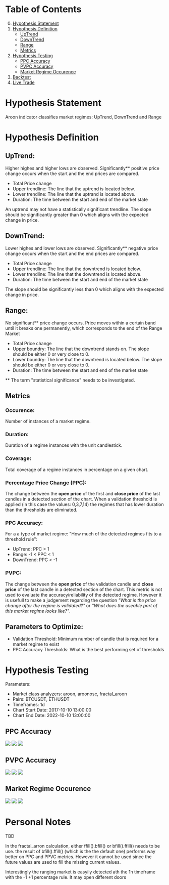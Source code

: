# Table of Contents
0. [Hypothesis Statement](#hypothesis-statement)
1. [Hypothesis Definition](#hypothesis-definition)
    * [UpTrend](#uptrend)
    * [DownTrend](#downtrend)
    * [Range](#range)
    * [Metrics](#metrics)
2. [Hypothesis Testing](#hypothesis-testing)
    * [PPC Accuracy](#ppc-accuracy)
    * [PVPC Accuracy](#pvpc-accuracy)
    * [Market Regime Occurence](#market-regime-occurence)
3. [Backtest](#backtest)
4. [Live Trade](#live-trade)

# Hypothesis Statement
Aroon indicator classifies market regimes: UpTrend, DownTrend and Range

# Hypothesis Definition
## UpTrend:
Higher highes and higher lows are observed. Significantly** positive price change occurs when the start and the end prices are compared.

* Total Price change
* Upper trendline: The line that the uptrend is located below. 
* Lower trendline: The line that the uptrand is located above. 
* Duration: The time between the start and end of the market state

An uptrend may not have a statistically significant trendline. The slope should be significantly greater than 0 which aligns with the expected change in price.

## DownTrend:
Lower highes and lower lows are observed. Significantly** negative price change occurs when the start and the end prices are compared.

* Total Price change
* Upper trendline: The line that the downtrend is located below.
* Lower trendline: The line that the downtrend is located above.
* Duration: The time between the start and end of the market state

The slope should be significantly less than 0 which aligns with the expected change in price.

## Range:
No significant** price change occurs. Price moves within a certain band until it breaks one permanently, which corresponds to the end of the Range Market

* Total Price change
* Upper boundry: The line that the downtrend stands on. The slope should be either 0 or very close to 0.
* Lower boundry: The line that the downtrend is located below. The slope should be either 0 or very close to 0.
* Duration: The time between the start and end of the market state


** The term "statistical significance" needs to be investigated.

## Metrics
### Occurence:
Number of instances of a market regime.
### Duration:
Duration of a regime instances with the unit candlestick.
### Coverage: 
Total coverage of a regime instances in percentage on a given chart.
### Percentage Price Change (PPC):
The change between the **open price** of the first and **close price** of the last candles in a detected section of the chart. When a validation threshold is applied (in this case the values: 0,3,7,14) the regimes that has lower duration than the thresholds are eliminated.
### PPC Accuracy:
For a a type of market regime: "How much of the detected regimes fits to a threshold rule":
* UpTrend: PPC > 1
* Range: -1 < PPC < 1
* DownTrend: PPC < -1
### PVPC:
The change between the **open price** of the validation candle and **close price** of the last candle in a detected section of the chart. This metric is not used to evaluate the accuracy/reliability of the detected regime. However it is usefull to make a judgement regarding the question _"What is the price change after the regime is validated?"_ or _"What does the useable part of this market regime looks like?"_.

## Parameters to Optimize:
* Validation Threshold: Minimum number of candle that is required for a market regime to exist
* PPC Accuracy Thresholds: What is the best performing set of thresholds


# Hypothesis Testing
Parameters:
* Market class analyzers: aroon, aroonosc, fractal_aroon
* Pairs: BTCUSDT, ETHUSDT
* Timeframes: 1d
* Chart Start Date: 2017-10-10 13:00:00
* Chart End Date: 2022-10-10 13:00:00


## PPC Accuracy
<img src="../../configs/research/aroon_classifies_market/reports/PPC_Accuracy_BTCUSDT_1h.png" /> 
<img src="../../configs/research/aroon_classifies_market/reports/PPC_Accuracy_BTCUSDT_1d.png" /> 
<img src="../../configs/research/aroon_classifies_market/reports/PPC_Accuracy_ETHUSDT_1d.png" />


## PVPC Accuracy
<img src="../../configs/research/aroon_classifies_market/reports/PVPC_Accuracy_BTCUSDT_1h.png" /> 
<img src="../../configs/research/aroon_classifies_market/reports/PVPC_Accuracy_BTCUSDT_1d.png" /> 
<img src="../../configs/research/aroon_classifies_market/reports/PVPC_Accuracy_ETHUSDT_1d.png" />

## Market Regime Occurence
<img src="../../configs/research/aroon_classifies_market/reports/Occurence_BTCUSDT_1h.png" /> 
<img src="../../configs/research/aroon_classifies_market/reports/Occurence_BTCUSDT_1d.png" /> 
<img src="../../configs/research/aroon_classifies_market/reports/Occurence_ETHUSDT_1d.png" /> 

# Personal Notes
TBD

In the fractal_arron calculation, either ffill().bfill() or bfill().ffill() needs to be use. the result of bfill().ffill() (which is the the default one) performs way better on PPC and PPVC metrics. However it cannot be used since the future values are used to fill the missing current values.

Interestingly the ranging market is easyily detected ath the 1h timeframe with the -1 +1 percentage rule. It may open different doors